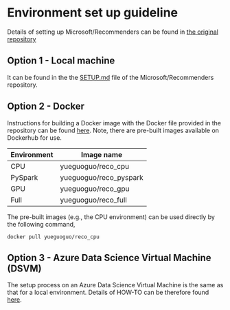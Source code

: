 # Environment set up guideline

Details of setting up Microsoft/Recommenders can be found in [the original repository](https://github.com/Microsoft/Recommenders)

## Option 1 - Local machine 
It can be found in the the [SETUP.md](https://github.com/microsoft/recommenders/blob/master/SETUP.md) file of the Microsoft/Recommenders repository.

## Option 2 - Docker
Instructions for building a Docker image with the Docker file provided in the repository can be found [here](https://github.com/microsoft/recommenders/blob/le_docker/docker/README.md). Note, there are pre-built images available on Dockerhub for use. 

|Environment|Image name|
|------------|-----------|
|CPU|yueguoguo/reco_cpu|
|PySpark|yueguoguo/reco_pyspark|
|GPU|yueguoguo/reco_gpu|
|Full|yueguoguo/reco_full|

The pre-built images (e.g., the CPU environment) can be used directly by the following command,
```
docker pull yueguoguo/reco_cpu
```

## Option 3 - Azure Data Science Virtual Machine (DSVM)
The setup process on an Azure Data Science Virtual Machine is the same as that for a local environment. Details of HOW-TO can be therefore found [here](https://github.com/microsoft/recommenders/blob/master/SETUP.md).
